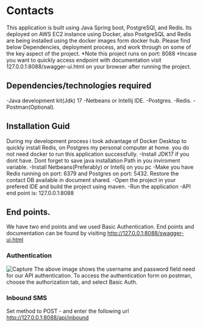 # Contacts
This application is built using Java Spring boot, PostgreSQl, and Redis.
Its deployed on AWS EC2 instance using Docker, also PostgreSQL and Redis are being installed using the docker images form docker hub.
Please find below Dependencies, deployment process, and work through on some of the key aspect of the project.
*Note this project runs on port: 8088
*Incase you want to quickly access endpoint with documentation visit 127.0.0.1:8088/swagger-ui.html on your browser after running the project.

## Dependencies/technologies required
-Java development kit(Jdk) 17
-Netbeans or Intellij IDE.
-Postgres.
-Redis.
-Postman(Optional).

## Installation Guid
During my development process i took advantage of Docker Desktop to quickly install Redis, on Postgres my personal computer at home.
you do not need docker to run this application successfully.
-Install JDK17 if you dont have. Dont forget to save java installation Path in you inviroment variable.
-Install Netbeans(Preferably) or Intellij on you pc
-Make you have Redis running on port: 6379 and Postgres on port: 5432. Restore the contact DB available in document shared.
-Open the project in your prefered IDE and build the project using maven.
-Run the application
-API end point is: 127.0.0.1:8088 

## End points.
We have two end points and we used Basic Authentication.
End points and documentation can be found by visiting http://127.0.0.1:8088/swagger-ui.html 
### Authentication 
![Capture](https://user-images.githubusercontent.com/20817089/166673154-2cc3cc4d-5fc4-4f5c-a71d-9a6ca5112431.PNG)
The above image shows the username and password field need for our API authentication. To access the authentication form on postman, choose the authorization tab, and select Basic Auth.
### Inbound SMS
Set method to POST - and enter the following url
http://127.0.0.1:8088/api/inbound

